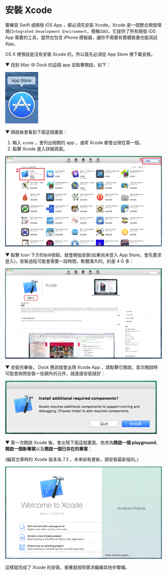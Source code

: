 # 安裝 Xcode

要練習 Swift 或開發 iOS App ，都必須先安裝 Xcode。Xcode 是一個整合開發環境(`Integrated Development Environment`，簡稱`IDE`)，它提供了所有開發 iOS App 需要的工具，當然也包含 iPhone 模擬器，讓你不需要有實體裝置也能測試 App。

OS X 裡預設是沒有安裝 Xcode 的，所以首先必須從 App Store 裡下載安裝。

▼ 找到 Mac 中 Dock 的這個 app 並點擊開啟，如下：

![xcode_install01](../images/xcode_install/xcode_install01.png)

▼ 開啟後會看到下面這個畫面：

1. 輸入 `xcode` ，會列出相關的 app ，通常 Xcode 都會出現在第一個。
2. 點擊 Xcode 進入詳細頁面。

![xcode_install02](../images/xcode_install/xcode_install02.png)

▼ 點擊 Icon 下方的`取得`按鈕，就會開始安裝(如果尚未登入 App Store，會先要求登入)，安裝過程可能會需要一段時間，軟體滿大的，約是 4 G 多：

![xcode_install03](../images/xcode_install/xcode_install03.png)

▼ 安裝完畢後， Dock 應該就會出現 Xcode App ，請點擊它開啟，首次開啟時可能會詢問安裝一些額外的元件，就直接安裝就好：

![xcode_install04](../images/xcode_install/xcode_install04.png)

▼ 第一次開啟 Xcode 後，會出現下面這個畫面，依序為**開啟一個 playground**、**開啟一個新專案**以及**開啟一個已存在的專案**：

(編寫文章時的 Xcode 版本為 7.3 ，未來如有更新，請安裝最新版的。)

![xcode_install05](../images/xcode_install/xcode_install05.png)

這樣就完成了 Xcode 的安裝，接著就按照需求繼續其他步驟囉。

